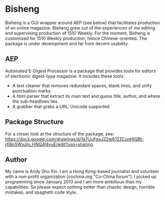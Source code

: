 Bisheng
=======
Bisheng is a GUI wrapper around AEP (see below) that facilitates production of an online magazine. Bisheng grew out of the experiences of me editing and supervising production of 1510 Weekly.
For the moment, Bisheng is customized for 1510 Weekly production, hence Chinese-oriented.
The package is under development and far from decent usability.

## AEP
Automated E-Digest Processor is a package that provides tools for editors of electronic digest-type magazine.
It includes these tools:
+ A text cleaner that removes redundant spaces, blank lines, and unify punctuation marks.
+ A html parser that extract its main text and guess title, author, and where the sub-headlines lies.
+ A grabber that grabs a URL, Unicode supported.

## Package Structure
For a closer look at the structure of the package, see: https://docs.google.com/drawings/d/1a7UuFqxJZ2w612ZCunHIQBt-jXBpSWyJm_HNQ4I4vuE/edit?usp=sharing

## Author
My name is Andy Shu Xin. I am a Hong Kong-based journalist and volunteer with a non-profit organization [cochina.org "Co-China forum"]. I picked up programming since January 2013 and I am more ambitious than my capabilities. So please expect nothing better than chaotic design, horrible mistakes, and spaghetti code style.
